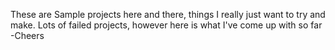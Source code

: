 These are Sample projects here and there, things I really just want to try and make. Lots of failed projects, however here is what I've come up with so far
-Cheers